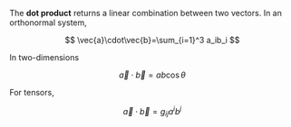 The **dot product** returns a linear combination between two vectors. In an orthonormal system,

$$
\vec{a}\cdot\vec{b}=\sum_{i=1}^3 a_ib_i
$$

In two-dimensions

$$
\vec{a}\cdot\vec{b} = ab\cos\theta
$$

For tensors,

$$
\vec{a}\cdot\vec{b} = g_{ij}a^ib^j
$$